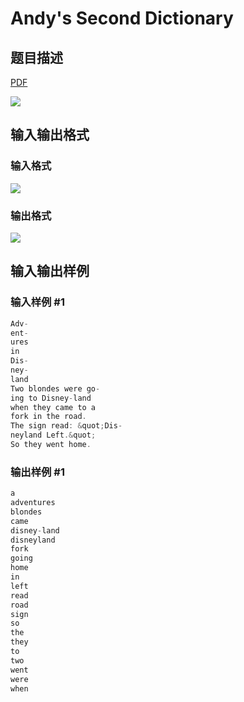 # Andy&#039;s Second Dictionary

## 题目描述

[problemUrl]: https://uva.onlinejudge.org/index.php?option=com_onlinejudge&Itemid=8&category=22&page=show_problem&problem=2003

[PDF](https://uva.onlinejudge.org/external/110/p11062.pdf)

![](https://cdn.luogu.com.cn/upload/vjudge_pic/UVA11062/fc3ef8a40797f8cfee9b8922b852fff2f310bca8.png)

## 输入输出格式

### 输入格式

![](https://cdn.luogu.com.cn/upload/vjudge_pic/UVA11062/a3de2e14b8c6af06190b1b6fcbbef60b0fa00715.png)

### 输出格式

![](https://cdn.luogu.com.cn/upload/vjudge_pic/UVA11062/718ad225f1c10565324ed7e6b0cff1ff0f624862.png)

## 输入输出样例

### 输入样例 #1

```cpp
Adv-
ent-
ures
in
Dis-
ney-
land
Two blondes were go-
ing to Disney-land
when they came to a
fork in the road.
The sign read: &quot;Dis-
neyland Left.&quot;
So they went home.
```


### 输出样例 #1

```cpp
a
adventures
blondes
came
disney-land
disneyland
fork
going
home
in
left
read
road
sign
so
the
they
to
two
went
were
when
```


